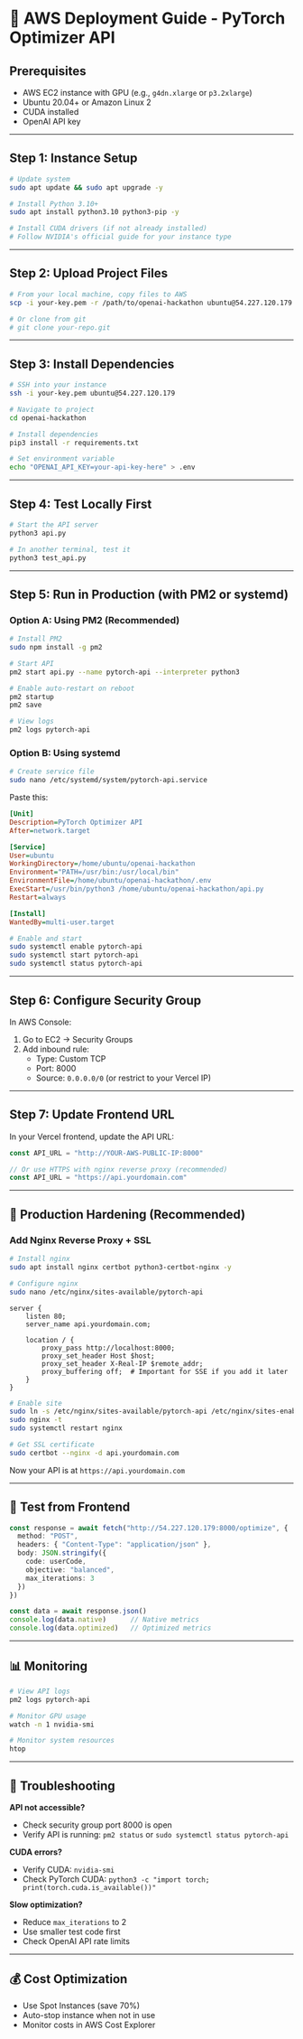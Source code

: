 # 🚀 AWS Deployment Guide - PyTorch Optimizer API

## Prerequisites
- AWS EC2 instance with GPU (e.g., `g4dn.xlarge` or `p3.2xlarge`)
- Ubuntu 20.04+ or Amazon Linux 2
- CUDA installed
- OpenAI API key

---

## Step 1: Instance Setup

```bash
# Update system
sudo apt update && sudo apt upgrade -y

# Install Python 3.10+
sudo apt install python3.10 python3-pip -y

# Install CUDA drivers (if not already installed)
# Follow NVIDIA's official guide for your instance type
```

---

## Step 2: Upload Project Files

```bash
# From your local machine, copy files to AWS
scp -i your-key.pem -r /path/to/openai-hackathon ubuntu@54.227.120.179:~/

# Or clone from git
# git clone your-repo.git
```

---

## Step 3: Install Dependencies

```bash
# SSH into your instance
ssh -i your-key.pem ubuntu@54.227.120.179

# Navigate to project
cd openai-hackathon

# Install dependencies
pip3 install -r requirements.txt

# Set environment variable
echo "OPENAI_API_KEY=your-api-key-here" > .env
```

---

## Step 4: Test Locally First

```bash
# Start the API server
python3 api.py

# In another terminal, test it
python3 test_api.py
```

---

## Step 5: Run in Production (with PM2 or systemd)

### Option A: Using PM2 (Recommended)

```bash
# Install PM2
sudo npm install -g pm2

# Start API
pm2 start api.py --name pytorch-api --interpreter python3

# Enable auto-restart on reboot
pm2 startup
pm2 save

# View logs
pm2 logs pytorch-api
```

### Option B: Using systemd

```bash
# Create service file
sudo nano /etc/systemd/system/pytorch-api.service
```

Paste this:
```ini
[Unit]
Description=PyTorch Optimizer API
After=network.target

[Service]
User=ubuntu
WorkingDirectory=/home/ubuntu/openai-hackathon
Environment="PATH=/usr/bin:/usr/local/bin"
EnvironmentFile=/home/ubuntu/openai-hackathon/.env
ExecStart=/usr/bin/python3 /home/ubuntu/openai-hackathon/api.py
Restart=always

[Install]
WantedBy=multi-user.target
```

```bash
# Enable and start
sudo systemctl enable pytorch-api
sudo systemctl start pytorch-api
sudo systemctl status pytorch-api
```

---

## Step 6: Configure Security Group

In AWS Console:
1. Go to EC2 → Security Groups
2. Add inbound rule:
   - Type: Custom TCP
   - Port: 8000
   - Source: `0.0.0.0/0` (or restrict to your Vercel IP)

---

## Step 7: Update Frontend URL

In your Vercel frontend, update the API URL:

```typescript
const API_URL = "http://YOUR-AWS-PUBLIC-IP:8000"

// Or use HTTPS with nginx reverse proxy (recommended)
const API_URL = "https://api.yourdomain.com"
```

---

## 🔐 Production Hardening (Recommended)

### Add Nginx Reverse Proxy + SSL

```bash
# Install nginx
sudo apt install nginx certbot python3-certbot-nginx -y

# Configure nginx
sudo nano /etc/nginx/sites-available/pytorch-api
```

```nginx
server {
    listen 80;
    server_name api.yourdomain.com;

    location / {
        proxy_pass http://localhost:8000;
        proxy_set_header Host $host;
        proxy_set_header X-Real-IP $remote_addr;
        proxy_buffering off;  # Important for SSE if you add it later
    }
}
```

```bash
# Enable site
sudo ln -s /etc/nginx/sites-available/pytorch-api /etc/nginx/sites-enabled/
sudo nginx -t
sudo systemctl restart nginx

# Get SSL certificate
sudo certbot --nginx -d api.yourdomain.com
```

Now your API is at `https://api.yourdomain.com`

---

## 🧪 Test from Frontend

```typescript
const response = await fetch("http://54.227.120.179:8000/optimize", {
  method: "POST",
  headers: { "Content-Type": "application/json" },
  body: JSON.stringify({
    code: userCode,
    objective: "balanced",
    max_iterations: 3
  })
})

const data = await response.json()
console.log(data.native)      // Native metrics
console.log(data.optimized)   // Optimized metrics
```

---

## 📊 Monitoring

```bash
# View API logs
pm2 logs pytorch-api

# Monitor GPU usage
watch -n 1 nvidia-smi

# Monitor system resources
htop
```

---

## 🐛 Troubleshooting

**API not accessible?**
- Check security group port 8000 is open
- Verify API is running: `pm2 status` or `sudo systemctl status pytorch-api`

**CUDA errors?**
- Verify CUDA: `nvidia-smi`
- Check PyTorch CUDA: `python3 -c "import torch; print(torch.cuda.is_available())"`

**Slow optimization?**
- Reduce `max_iterations` to 2
- Use smaller test code first
- Check OpenAI API rate limits

---

## 💰 Cost Optimization

- Use Spot Instances (save 70%)
- Auto-stop instance when not in use
- Monitor costs in AWS Cost Explorer
